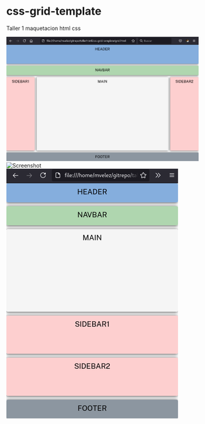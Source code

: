 # css-grid-template
Taller 1 maquetacion html css

![Screenshot](desktopView.png)
![Screenshot](tabletView.png)
![Screenshot](celularView.png)
